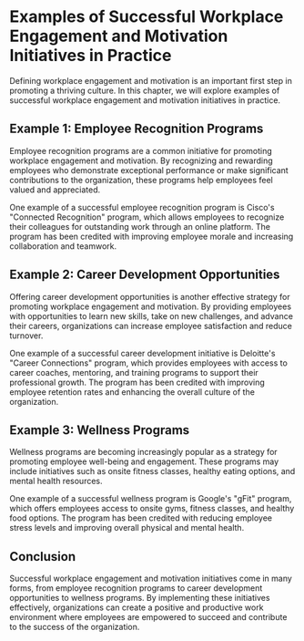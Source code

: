 # Examples of Successful Workplace Engagement and Motivation Initiatives in Practice

Defining workplace engagement and motivation is an important first step in promoting a thriving culture. In this chapter, we will explore examples of successful workplace engagement and motivation initiatives in practice.

Example 1: Employee Recognition Programs
----------------------------------------

Employee recognition programs are a common initiative for promoting workplace engagement and motivation. By recognizing and rewarding employees who demonstrate exceptional performance or make significant contributions to the organization, these programs help employees feel valued and appreciated.

One example of a successful employee recognition program is Cisco's "Connected Recognition" program, which allows employees to recognize their colleagues for outstanding work through an online platform. The program has been credited with improving employee morale and increasing collaboration and teamwork.

Example 2: Career Development Opportunities
-------------------------------------------

Offering career development opportunities is another effective strategy for promoting workplace engagement and motivation. By providing employees with opportunities to learn new skills, take on new challenges, and advance their careers, organizations can increase employee satisfaction and reduce turnover.

One example of a successful career development initiative is Deloitte's "Career Connections" program, which provides employees with access to career coaches, mentoring, and training programs to support their professional growth. The program has been credited with improving employee retention rates and enhancing the overall culture of the organization.

Example 3: Wellness Programs
----------------------------

Wellness programs are becoming increasingly popular as a strategy for promoting employee well-being and engagement. These programs may include initiatives such as onsite fitness classes, healthy eating options, and mental health resources.

One example of a successful wellness program is Google's "gFit" program, which offers employees access to onsite gyms, fitness classes, and healthy food options. The program has been credited with reducing employee stress levels and improving overall physical and mental health.

Conclusion
----------

Successful workplace engagement and motivation initiatives come in many forms, from employee recognition programs to career development opportunities to wellness programs. By implementing these initiatives effectively, organizations can create a positive and productive work environment where employees are empowered to succeed and contribute to the success of the organization.
